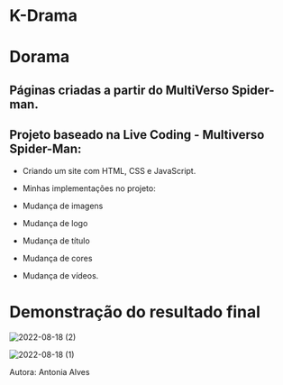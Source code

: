 # K-Drama       
# Dorama
## Páginas criadas a partir do MultiVerso Spider-man.

## Projeto baseado na Live Coding - Multiverso Spider-Man:
- Criando um site com HTML, CSS e JavaScript.   

- Minhas implementações no projeto:
- Mudança de imagens
- Mudança de logo
- Mudança de título
- Mudança de cores
- Mudança de vídeos.



# Demonstração do resultado final
![2022-08-18 (2)](https://user-images.githubusercontent.com/96779814/185977828-79a34ac8-1841-4321-a859-a8cdfecac3ad.png)


![2022-08-18 (1)](https://user-images.githubusercontent.com/96779814/185977901-4b6a528b-6b36-4b2d-9912-c8ebfd548c1d.png)


Autora: Antonia Alves
